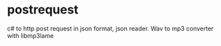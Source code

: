 postrequest
===========

c# to http post request in json format, json reader. Wav to mp3 converter with libmp3lame
